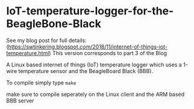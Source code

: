 # IoT-temperature-logger-for-the-BeagleBone-Black

See my blog post for full details: (https://swtinkering.blogspot.com/2018/11/internet-of-things-iot-temperature.html)
This version corresponds to part 3 of the Blog

A Linux based internet of things (IoT) temperature logger which uses a 1-wire temperature sensor and the BeagleBoard Black (BBB).

To compile simply type
`make`

make sure to compile seperately on the Linux client and the ARM based BBB server


